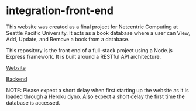 # integration-front-end

This website was created as a final project for Netcentric Computing at Seattle Pacific University. It acts as a book database where a user can View, Add, Update, and Remove a book from a database.

This repository is the front end of a full-stack project using a Node.js Express framework. It is built around a RESTful API architecture.


[Website](https://library-frontend-emg.herokuapp.com/site/)

[Backend](https://github.com/Eli-Green/integration)


NOTE: Please expect a short delay when first starting up the website as it is loaded through a Heroku dyno. Also expect a short delay the first time the database is accessed.
